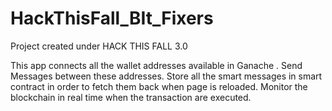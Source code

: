 # HackThisFall_BIt_Fixers
Project created under HACK THIS FALL 3.0 

This app connects all the wallet addresses available in Ganache .
Send Messages between these addresses.
Store all the smart messages in smart contract in order to fetch them back when page is reloaded.
Monitor the blockchain in real time when the transaction are executed.
